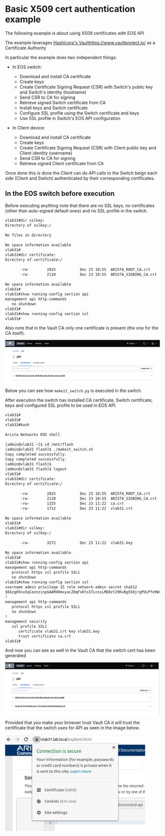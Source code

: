 # Basic X509 cert authentication example
The following example is about using X509 certificates with EOS API

The example leverages [Hashicorp's Vault](http://)https://www.vaultproject.io/ as a Certificate Authority

In particular the example does two independent things:

* In EOS switch:
  * Download and install CA certificate
  * Create keys
  * Create Certificate Signing Request (CSR) with Switch's public key and Switch's identity (hostname)
  * Send CSR to CA for signing
  * Retrieve signed Switch certificate from CA
  * Install keys and Switch certificate
  * Configure SSL profile using the Switch certificate and keys
  * Use SSL profile in Switch's EOS API configuration

* In Client device:
  * Download and install CA certificate
  * Create keys
  * Create Certificate Signing Request (CSR) with Client public key and Client identity (username)
  * Send CSR to CA for signing
  * Retrieve signed Client certificate from CA

Once done this is done the Client can do API calls to the Switch beign each side (Client and Switch) authenticated by their corresponding certificates.

## In the EOS switch before execution

Before executing anything note that there are no SSL keys, no certificates (other than auto-signed default ones) and no SSL profile in the switch.

```
vlab31#dir sslkey:
Directory of sslkey:/

No files in directory

No space information available
vlab31#
vlab31#dir certificate:
Directory of certificate:/

       -rw-        2025           Dec 23 10:55  ARISTA_ROOT_CA.crt
       -rw-        2110           Dec 23 10:55  ARISTA_SIGNING_CA.crt

No space information available
vlab31#
vlab31#show running-config section api
management api http-commands
   no shutdown
vlab31#
vlab31#show running-config section ssl
vlab31#
```

Also note that in the Vault CA only one certificate is present (the one for the CA itself).

![cacert](https://github.com/aristaiberia/automation101/blob/main/day2_api/example5_x509certs/images/cacert.png)

Below you can see how `makeit_switch.py` is executed in the switch.

After execution the switch has installed CA certificate, Switch certificate, keys and configured SSL profile to be used in EOS API.

```
vlab31#
vlab31#
vlab31#bash

Arista Networks EOS shell

[admin@vlab31 ~]$ cd /mnt/flash               
[admin@vlab31 flash]$ ./makeit_switch.sh 
Copy completed successfully.
Copy completed successfully.
[admin@vlab31 flash]$ 
[admin@vlab31 flash]$ logout
vlab31#
vlab31#dir certificate:
Directory of certificate:/

       -rw-        2025           Dec 23 10:55  ARISTA_ROOT_CA.crt
       -rw-        2110           Dec 23 10:55  ARISTA_SIGNING_CA.crt
       -rw-        1325           Dec 23 11:22  ca.crt
       -rw-        1712           Dec 23 11:22  vlab31.crt

No space information available
vlab31#
vlab31#dir sslkey:
Directory of sslkey:/

       -rw-        3272           Dec 23 11:22  vlab31.key

No space information available
vlab31#
vlab31#show running-config section api
management api http-commands
   protocol https ssl profile SSL1
   no shutdown
vlab31#show running-config section ssl
username admin privilege 15 role network-admin secret sha512 $6$zg05nuSqCeznzinp$AAMXHmxyacZ0qFxKtsSTLnssLMD8zt29KvBg558jrgPULPfe9WrwfaU07EeWQrw22ud.h5S8e5cR0XwWwZyec0
!
management api http-commands
   protocol https ssl profile SSL1
   no shutdown
!
management security
   ssl profile SSL1
      certificate vlab31.crt key vlab31.key
      trust certificate ca.crt
vlab31#
```

And now you can see as well in the Vault CA that the switch cert has been generated

![switchcert](https://github.com/aristaiberia/automation101/blob/main/day2_api/example5_x509certs/images/switchcert.png)

Provided that you make your browser trust Vault CA it will trust the certificate that the switch uses for API as seen in the image below.

![browser](https://github.com/aristaiberia/automation101/blob/main/day2_api/example5_x509certs/images/browser.png)

